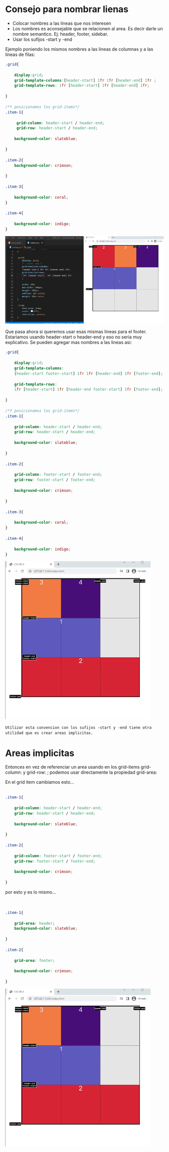 # Consejo para nombrar lienas

- Colocar nombres a las lineas que nos interesen
- Los nombres es aconsejable que se relacionen al area. Es decir darle un nombre semantico. Ej: header, footer, sidebar.
- Usar los sufijos -start y -end

Ejemplo poniendo los mismos nombres a las lineas de columnas y a las lineas de filas:

```css
.grid{

    display:grid;
    grid-template-columns:[header-start] 1fr 1fr [header-end] 1fr ;
    grid-template-rows: 1fr [header-start] 1fr [header-end] 1fr;

}

/*Y posicionamos los grid-items*/
.item-1{
    
     grid-column: header-start / header-end; 
     grid-row: header-start / header-end; 

    background-color: slateblue;

}

.item-2{
    background-color: crimson;

}

.item-3{

    background-color: coral;
}

.item-4{
  
    background-color: indigo;
}


``` 

![Posicionamos el grid item-1](imagenes/posicionando-lineas-con-nombres-convencion.png)


Que pasa ahora si queremos usar esas mismas lineas para el footer.
Estariamos usando header-start o header-end y eso no seria muy explicativo. Se pueden agregar mas nombres a las lineas asi:


```css
.grid{

    display:grid;
    grid-template-columns:
    [header-start footer-start] 1fr 1fr [header-end] 1fr [footer-end];

    grid-template-rows: 
    1fr [header-start] 1fr [header-end footer-start] 1fr [footer-end];

}

/*Y posicionamos los grid-items*/
.item-1{
    
    grid-column: header-start / header-end; 
    grid-row: header-start / header-end; 

    background-color: slateblue;

}

.item-2{
    
    grid-column: footer-start / footer-end; 
    grid-row: footer-start / footer-end; 

    background-color: crimson;

}

.item-3{

    background-color: coral;
}

.item-4{
  
    background-color: indigo;
}


``` 

![Agregamos ahora el footer](<imagenes/posicionando-header y footer.png>)



`Utilizar esta convencion con los sufijos -start y -end tiene otra utilidad que es crear areas implicitas.`


# Areas implicitas

Entonces en vez de referenciar un area usando en los grid-items grid-column: y grid-row: ; podemos usar directamente la propiedad grid-area:

En el grid item cambiamos esto...

```css

.item-1{
    
    grid-column: header-start / header-end; 
    grid-row: header-start / header-end; 

    background-color: slateblue;

}

.item-2{
    
    grid-column: footer-start / footer-end; 
    grid-row: footer-start / footer-end; 

    background-color: crimson;

}

```


por esto y es lo mismo...


```css


.item-1{
    
    grid-area: header;
    background-color: slateblue;

}

.item-2{
    
    grid-area: footer;

    background-color: crimson;

}

```


![El resultado es el mismo usando grid-area:](<imagenes/posicionando-header y footer.png>)